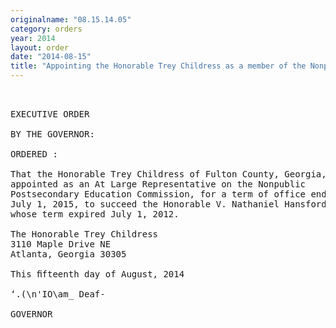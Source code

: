 ```yaml
---
originalname: "08.15.14.05"
category: orders
year: 2014
layout: order
date: "2014-08-15"
title: "Appointing the Honorable Trey Childress as a member of the Nonpublic Postsecondary Education Commission"
---
```

<pre>
 

EXECUTIVE ORDER

BY THE GOVERNOR:

ORDERED :

That the Honorable Trey Childress of Fulton County, Georgia, is
appointed as an At Large Representative on the Nonpublic
Postsecondary Education Commission, for a term of office ending
July 1, 2015, to succeed the Honorable V. Nathaniel Hansford,
whose term expired July 1, 2012.

The Honorable Trey Childress
3110 Maple Drive NE
Atlanta, Georgia 30305

This ﬁfteenth day of August, 2014

‘.(\n'IO\am_ Deaf-

GOVERNOR

</pre>
